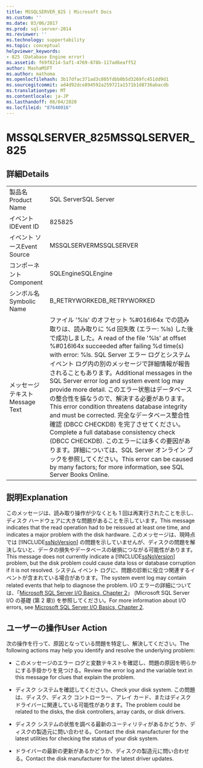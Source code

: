 ```yaml
---
title: MSSQLSERVER_825 | Microsoft Docs
ms.custom: ''
ms.date: 03/06/2017
ms.prod: sql-server-2014
ms.reviewer: ''
ms.technology: supportability
ms.topic: conceptual
helpviewer_keywords:
- 825 (Database Engine error)
ms.assetid: f69f8214-5af1-4769-878b-117ad6eaff52
author: MashaMSFT
ms.author: mathoma
ms.openlocfilehash: 3b17dfac371ad3c805fdbb0b5d3269fc451dd9d1
ms.sourcegitcommit: ad4d92dce894592a259721a1571b1d8736abacdb
ms.translationtype: MT
ms.contentlocale: ja-JP
ms.lasthandoff: 08/04/2020
ms.locfileid: "87640016"
---
```

# <a name="mssqlserver_825"></a><span data-ttu-id="89867-102">MSSQLSERVER_825</span><span class="sxs-lookup"><span data-stu-id="89867-102">MSSQLSERVER_825</span></span>
    
## <a name="details"></a><span data-ttu-id="89867-103">詳細</span><span class="sxs-lookup"><span data-stu-id="89867-103">Details</span></span>  
  
|||  
|-|-|  
|<span data-ttu-id="89867-104">製品名</span><span class="sxs-lookup"><span data-stu-id="89867-104">Product Name</span></span>|<span data-ttu-id="89867-105">SQL Server</span><span class="sxs-lookup"><span data-stu-id="89867-105">SQL Server</span></span>|  
|<span data-ttu-id="89867-106">イベント ID</span><span class="sxs-lookup"><span data-stu-id="89867-106">Event ID</span></span>|<span data-ttu-id="89867-107">825</span><span class="sxs-lookup"><span data-stu-id="89867-107">825</span></span>|  
|<span data-ttu-id="89867-108">イベント ソース</span><span class="sxs-lookup"><span data-stu-id="89867-108">Event Source</span></span>|<span data-ttu-id="89867-109">MSSQLSERVER</span><span class="sxs-lookup"><span data-stu-id="89867-109">MSSQLSERVER</span></span>|  
|<span data-ttu-id="89867-110">コンポーネント</span><span class="sxs-lookup"><span data-stu-id="89867-110">Component</span></span>|<span data-ttu-id="89867-111">SQLEngine</span><span class="sxs-lookup"><span data-stu-id="89867-111">SQLEngine</span></span>|  
|<span data-ttu-id="89867-112">シンボル名</span><span class="sxs-lookup"><span data-stu-id="89867-112">Symbolic Name</span></span>|<span data-ttu-id="89867-113">B_RETRYWORKED</span><span class="sxs-lookup"><span data-stu-id="89867-113">B_RETRYWORKED</span></span>|  
|<span data-ttu-id="89867-114">メッセージ テキスト</span><span class="sxs-lookup"><span data-stu-id="89867-114">Message Text</span></span>|<span data-ttu-id="89867-115">ファイル '%ls' のオフセット %#016I64x での読み取りは、読み取りに %d 回失敗 (エラー: %ls) した後で成功しました。</span><span class="sxs-lookup"><span data-stu-id="89867-115">A read of the file '%ls' at offset %#016I64x succeeded after failing %d time(s) with error: %ls.</span></span> <span data-ttu-id="89867-116">SQL Server エラー ログとシステム イベント ログ内の別のメッセージで詳細情報が報告されることもあります。</span><span class="sxs-lookup"><span data-stu-id="89867-116">Additional messages in the SQL Server error log and system event log may provide more detail.</span></span> <span data-ttu-id="89867-117">このエラー状態はデータベースの整合性を損なうので、解決する必要があります。</span><span class="sxs-lookup"><span data-stu-id="89867-117">This error condition threatens database integrity and must be corrected.</span></span> <span data-ttu-id="89867-118">完全なデータベース整合性確認 (DBCC CHECKDB) を完了させてください。</span><span class="sxs-lookup"><span data-stu-id="89867-118">Complete a full database consistency check (DBCC CHECKDB).</span></span> <span data-ttu-id="89867-119">このエラーには多くの要因があります。詳細については、SQL Server オンライン ブックを参照してください。</span><span class="sxs-lookup"><span data-stu-id="89867-119">This error can be caused by many factors; for more information, see SQL Server Books Online.</span></span>|  
  
## <a name="explanation"></a><span data-ttu-id="89867-120">説明</span><span class="sxs-lookup"><span data-stu-id="89867-120">Explanation</span></span>  
 <span data-ttu-id="89867-121">このメッセージは、読み取り操作が少なくとも 1 回は再実行されたことを示し、ディスク ハードウェアに大きな問題があることを示しています。</span><span class="sxs-lookup"><span data-stu-id="89867-121">This message indicates that the read operation had to be reissued at least one time, and indicates a major problem with the disk hardware.</span></span> <span data-ttu-id="89867-122">このメッセージは、現時点では [!INCLUDE[ssNoVersion](../../includes/ssnoversion-md.md)] の問題を示していませんが、ディスクの問題を解決しないと、データの損失やデータベースの破損につながる可能性があります。</span><span class="sxs-lookup"><span data-stu-id="89867-122">This message does not currently indicate a [!INCLUDE[ssNoVersion](../../includes/ssnoversion-md.md)] problem, but the disk problem could cause data loss or database corruption if it is not resolved.</span></span> <span data-ttu-id="89867-123">システム イベント ログに、問題の診断に役立つ関連するイベントが含まれている場合があります。</span><span class="sxs-lookup"><span data-stu-id="89867-123">The system event log may contain related events that help to diagnose the problem.</span></span> <span data-ttu-id="89867-124">I/O エラーの詳細については、「[Microsoft SQL Server I/O Basics, Chapter 2](/previous-versions/sql/sql-server-2005/administrator/cc917726(v=technet.10))」 (Microsoft SQL Server I/O の基礎 (第 2 章)) を参照してください。</span><span class="sxs-lookup"><span data-stu-id="89867-124">For more information about I/O errors, see [Microsoft SQL Server I/O Basics, Chapter 2](/previous-versions/sql/sql-server-2005/administrator/cc917726(v=technet.10)).</span></span>  
  
## <a name="user-action"></a><span data-ttu-id="89867-125">ユーザーの操作</span><span class="sxs-lookup"><span data-stu-id="89867-125">User Action</span></span>  
 <span data-ttu-id="89867-126">次の操作を行って、原因となっている問題を特定し、解決してください。</span><span class="sxs-lookup"><span data-stu-id="89867-126">The following actions may help you identify and resolve the underlying problem:</span></span>  
  
-   <span data-ttu-id="89867-127">このメッセージのエラー ログと変数テキストを確認し、問題の原因を明らかにする手掛かりを見つける。</span><span class="sxs-lookup"><span data-stu-id="89867-127">Review the error log and the variable text in this message for clues that explain the problem.</span></span>  
  
-   <span data-ttu-id="89867-128">ディスク システムを確認してください。</span><span class="sxs-lookup"><span data-stu-id="89867-128">Check your disk system.</span></span> <span data-ttu-id="89867-129">この問題は、ディスク、ディスク コントローラー、アレイ カード、またはディスク ドライバーに関連している可能性があります。</span><span class="sxs-lookup"><span data-stu-id="89867-129">The problem could be related to the disks, the disk controllers, array cards, or disk drivers.</span></span>  
  
-   <span data-ttu-id="89867-130">ディスク システムの状態を調べる最新のユーティリティがあるかどうか、ディスクの製造元に問い合わせる。</span><span class="sxs-lookup"><span data-stu-id="89867-130">Contact the disk manufacturer for the latest utilities for checking the status of your disk system.</span></span>  
  
-   <span data-ttu-id="89867-131">ドライバーの最新の更新があるかどうか、ディスクの製造元に問い合わせる。</span><span class="sxs-lookup"><span data-stu-id="89867-131">Contact the disk manufacturer for the latest driver updates.</span></span>  
  
  
